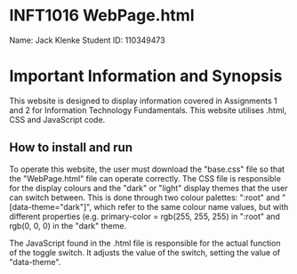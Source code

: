 # INFT1016 WebPage.html

Name: Jack Klenke
Student ID: 110349473

# Important Information and Synopsis

This website is designed to display information covered in Assignments 1 and 2 for Information Technology Fundamentals. This website utilises .html, CSS and JavaScript code.

## How to install and run
To operate this website, the user must download the "base.css" file so that the "WebPage.html" file can operate correctly. The CSS file is responsible for the display colours and the "dark" or "light" display themes that the user can switch between. This is done through two colour palettes: ":root" and "[data-theme="dark"]", which refer to the same colour name values, but with different properties (e.g. primary-color = rgb(255, 255, 255) in ":root" and rgb(0, 0, 0) in the "dark" theme. 

The JavaScript found in the .html file is responsible for the actual function of the toggle switch. It adjusts the value of the switch, setting the value of "data-theme".
